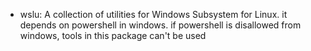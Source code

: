 - wslu: A collection of utilities for Windows Subsystem for Linux. it depends on powershell in windows. if powershell is disallowed from windows, tools in this package can't be used

